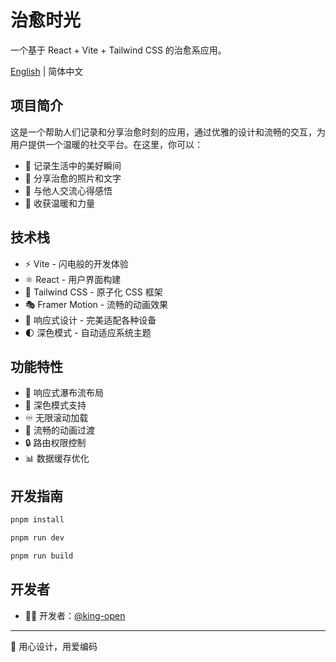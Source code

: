 # 治愈时光

一个基于 React + Vite + Tailwind CSS 的治愈系应用。

[English](./README.en.md) | 简体中文

## 项目简介

这是一个帮助人们记录和分享治愈时刻的应用，通过优雅的设计和流畅的交互，为用户提供一个温暖的社交平台。在这里，你可以：

- 📝 记录生活中的美好瞬间
- 🌅 分享治愈的照片和文字
- 💭 与他人交流心得感悟
- 🌈 收获温暖和力量

## 技术栈

- ⚡️ Vite - 闪电般的开发体验
- ⚛️ React - 用户界面构建
- 🎨 Tailwind CSS - 原子化 CSS 框架
- 🎭 Framer Motion - 流畅的动画效果
- 📱 响应式设计 - 完美适配各种设备
- 🌓 深色模式 - 自动适应系统主题

## 功能特性

- 📱 响应式瀑布流布局
- 🌙 深色模式支持
- ♾️ 无限滚动加载
- 💫 流畅的动画过渡
- 🔒 路由权限控制
- 📊 数据缓存优化

## 开发指南

```bash
pnpm install

pnpm run dev

pnpm run build 
```


## 开发者

- 🧑‍💻 开发者：[@king-open](https://github.com/king-open)

---

🎨 用心设计，用爱编码
